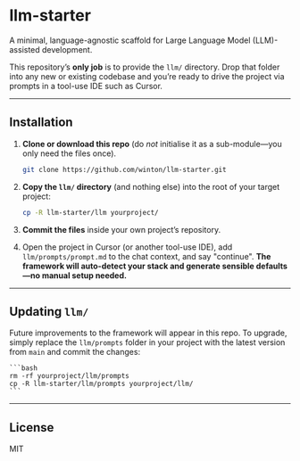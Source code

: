 # llm-starter

A minimal, language-agnostic scaffold for Large Language Model (LLM)-assisted development.

This repository’s **only job** is to provide the `llm/` directory. Drop that folder into any new or existing codebase and you’re ready to drive the project via prompts in a tool-use IDE such as Cursor.

---
## Installation

1.  **Clone or download this repo** (do *not* initialise it as a sub-module—you only need the files once).

    ```bash
    git clone https://github.com/winton/llm-starter.git
    ```

2.  **Copy the `llm/` directory** (and nothing else) into the root of your target project:

    ```bash
    cp -R llm-starter/llm yourproject/
    ```

3.  **Commit the files** inside your own project’s repository.

4.  Open the project in Cursor (or another tool-use IDE), add `llm/prompts/prompt.md` to the chat context, and say "continue". **The framework will auto-detect your stack and generate sensible defaults—no manual setup needed.**

---
## Updating `llm/`

Future improvements to the framework will appear in this repo. To upgrade, simply replace the `llm/prompts` folder in your project with the latest version from `main` and commit the changes:

    ```bash
    rm -rf yourproject/llm/prompts
    cp -R llm-starter/llm/prompts yourproject/llm/
    ```

---
## License

MIT 